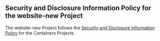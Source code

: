 ## Security and Disclosure Information Policy for the website-new Project

The website-new Project follows the [Security and Disclosure Information Policy](https://github.com/containers/common/blob/main/SECURITY.md) for the Containers Projects.
